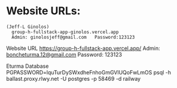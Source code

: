 # Website URLs:
    (Jeff-L Ginolos)
      group-h-fullstack-app-ginolos.vercel.app
      Admin: ginolosjeff@gmail.com   Password:123123


Website URL
https://group-h-fullstack-app.vercel.app/
Admin: boncheturma.12@gmail.com    Password: 123123

Eturma Database
PGPASSWORD=lquTurDySWxdheFnhoGmGVlUQoFwLmOS psql -h ballast.proxy.rlwy.net -U postgres -p 58469 -d railway
